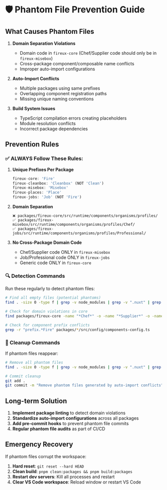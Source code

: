 # 🛡️ Phantom File Prevention Guide

## What Causes Phantom Files

1. **Domain Separation Violations**
   - Domain code in `fireux-core` (Chef/Supplier code should only be in `fireux-misebox`)
   - Cross-package component/composable name conflicts
   - Improper auto-import configurations

2. **Auto-Import Conflicts**
   - Multiple packages using same prefixes
   - Overlapping component registration paths
   - Missing unique naming conventions

3. **Build System Issues**
   - TypeScript compilation errors creating placeholders
   - Module resolution conflicts
   - Incorrect package dependencies

## Prevention Rules

### ✅ ALWAYS Follow These Rules:

1. **Unique Prefixes Per Package**

   ```typescript
   fireux-core: 'Fire'
   fireux-cleanbox: 'Cleanbox' (NOT 'Clean')
   fireux-misebox: 'Misebox'
   fireux-places: 'Place'
   fireux-jobs: 'Job' (NOT 'Fire')
   ```

2. **Domain Separation**

   ```
   ❌ packages/fireux-core/src/runtime/components/organisms/profiles/
   ✅ packages/fireux-misebox/src/runtime/components/organisms/profiles/Chef/
   ✅ packages/fireux-jobs/src/runtime/components/organisms/profiles/Professional/
   ```

3. **No Cross-Package Domain Code**
   - Chef/Supplier code ONLY in `fireux-misebox`
   - Job/Professional code ONLY in `fireux-jobs`
   - Generic code ONLY in `fireux-core`

### 🔍 Detection Commands

Run these regularly to detect phantom files:

```bash
# Find all empty files (potential phantoms)
find . -size 0 -type f | grep -v node_modules | grep -v ".nuxt" | grep -v ".git"

# Check for domain violations in core
find packages/fireux-core -name "*Chef*" -o -name "*Supplier*" -o -name "*Professional*" -o -name "*Employer*"

# Check for component prefix conflicts
grep -r "prefix.*Fire" packages/*/src/config/components-config.ts
```

### 🧹 Cleanup Commands

If phantom files reappear:

```bash
# Remove all phantom files
find . -size 0 -type f | grep -v node_modules | grep -v ".nuxt" | grep -v ".git" | xargs rm -f

# Commit cleanup
git add .
git commit -m "Remove phantom files generated by auto-import conflicts"
```

## Long-term Solution

1. **Implement package linting** to detect domain violations
2. **Standardize auto-import configurations** across all packages
3. **Add pre-commit hooks** to prevent phantom file commits
4. **Regular phantom file audits** as part of CI/CD

## Emergency Recovery

If phantom files corrupt the workspace:

1. **Hard reset**: `git reset --hard HEAD`
2. **Clean build**: `pnpm clean:packages && pnpm build:packages`
3. **Restart dev servers**: Kill all processes and restart
4. **Clear VS Code workspace**: Reload window or restart VS Code
